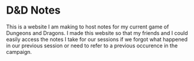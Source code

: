 # D&D Notes

This is a website I am making to host notes for my current game of Dungeons and Dragons. I made this website so that my friends and I could easily access the notes I take for our sessions if we forgot what happened in our previous session or need to refer to a previous occurence in the campaign.